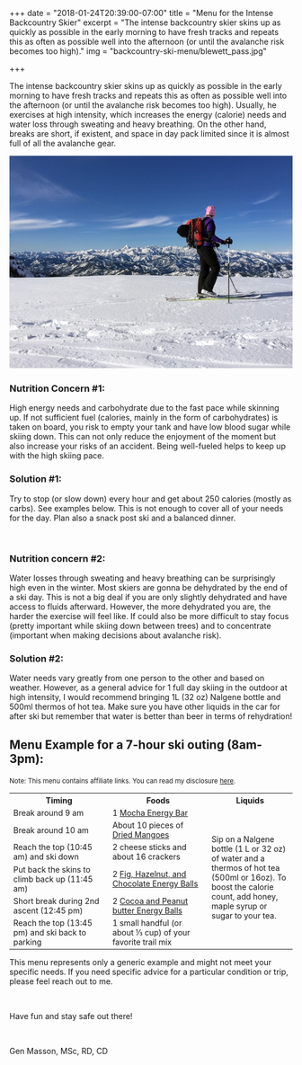 +++
date = "2018-01-24T20:39:00-07:00"
title = "Menu for the Intense Backcountry Skier"
excerpt = "The intense backcountry skier skins up as quickly as possible in the early morning to have fresh tracks and repeats this as often as possible well into the afternoon (or until the avalanche risk becomes too high)."
img = "backcountry-ski-menu/blewett_pass.jpg"

+++

The intense backcountry skier skins up as quickly as possible in the early morning to have fresh tracks and repeats this as often as possible well into the afternoon (or until the avalanche risk becomes too high). Usually, he exercises at high intensity, which increases the energy (calorie) needs and water loss through sweating and heavy breathing. On the other hand, breaks are short, if existent, and space in day pack limited since it is almost full of all the avalanche gear. 

<img src="/img/posts/backcountry-ski-menu/blewett_pass.jpg" class="recipe-right"/><br> 

### Nutrition Concern #1:

High energy needs and carbohydrate due to the fast pace while skinning up. If not sufficient fuel (calories, mainly in the form of carbohydrates) is taken on board, you risk to empty your tank and have low blood sugar while skiing down. This can not only reduce the enjoyment of the moment but also increase your risks of an accident. Being well-fueled helps to keep up with the high skiing pace.


### Solution #1: 

Try to stop (or slow down) every hour and get about 250 calories (mostly as carbs). See examples below. This is not enough to cover all of your needs for the day. Plan also a snack post ski and a balanced dinner. 

<br>

### Nutrition concern #2:

Water losses through sweating and heavy breathing can be surprisingly high even in the winter. Most skiers are gonna be dehydrated by the end of a ski day. This is not a big deal if you are only slightly dehydrated and have access to fluids afterward. However, the more dehydrated you are, the harder the exercise will feel like. If could also be more difficult to stay focus (pretty important while skiing down between trees) and to concentrate (important when making decisions about avalanche risk). 

### Solution #2: 

Water needs vary greatly from one person to the other and based on weather. However, as a general advice for 1 full day skiing in the outdoor at high intensity, I would recommend bringing 1L (32 oz) Nalgene bottle and 500ml thermos of hot tea. Make sure you have other liquids in the car for after ski but remember that water is better than beer in terms of rehydration!

## Menu Example for a 7-hour ski outing (8am-3pm):

<p><small>Note: This menu contains affiliate links. You can read my disclosure <a href="#affiliateDisclosure" data-target="#affiliateDisclosure" data-toggle="modal">here</a>.</small></p>

<table class="table table-striped table-bordered">
	<tr>
		<th width="35%">Timing</th>
		<th width="35%">Foods</th>
		<th width="30%">Liquids</th>
	</tr>
	<tr>
		<td>Break around 9 am</td>
		<td>1 <a href="https://gourmethiking.com/recipes/mocha-energy-bar/">Mocha Energy Bar</a></td>
		<td rowspan="6" style="vertical-align:middle">Sip on a Nalgene bottle (1 L or 32 oz) of water and a thermos of hot tea (500ml or 16oz). To boost the calorie count, add honey, maple syrup or sugar to your tea.</td>
	</tr>
	<tr>
		<td>Break around 10 am</td>
		<td> About 10 pieces of <a href="<a target="_blank" href="https://www.amazon.com/gp/product/B000Q5NSAS/ref=as_li_tl?ie=UTF8&camp=1789&creative=9325&creativeASIN=B000Q5NSAS&linkCode=as2&tag=gourmethiking-20&linkId=6a7e5e695802e547708cf2ee57508f0b">Dried Mangoes</a><img src="//ir-na.amazon-adsystem.com/e/ir?t=gourmethiking-20&l=am2&o=1&a=B000Q5NSAS" width="1" height="1" border="0" alt="" style="border:none !important; margin:0px !important;" /></a>  </td>
	</tr>
	<tr>
		<td>Reach the top (10:45 am) and ski down</td>
		<td>2 cheese sticks and about 16 crackers</td>
	</tr>
	<tr>
		<td>Put back the skins to climb back up (11:45 am)</td>
		<td> 2 <a href="https://gourmethiking.com/recipes/fig-chocolate-ball/">Fig, Hazelnut, and Chocolate Energy Balls </a></td>
	</tr>
	<tr>
		<td>Short break during 2nd ascent (12:45 pm)</td>
		<td> 2 <a href="https://gourmethiking.com/recipes/cocoa-pb-ball/">Cocoa and Peanut butter Energy Balls</a></td>
	</tr>
	<tr>
		<td>Reach the top (13:45 pm) and ski back to parking</td>
		<td>1 small handful (or about ⅓  cup) of your favorite trail mix</td>
	</tr>
</table>



This menu represents only a generic example and might not meet your specific needs. If you need specific advice for a particular condition or trip, please feel reach out to me. 

<br>

Have fun and stay safe out there!

<br>

Gen Masson, MSc, RD, CD

